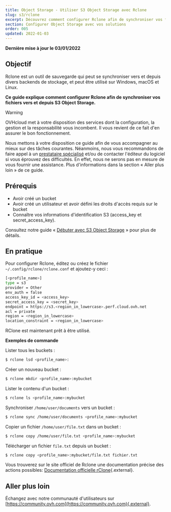 ```yaml
---
title: Object Storage - Utiliser S3 Object Storage avec Rclone
slug: s3/rclone
excerpt: Découvrez comment configurer Rclone afin de synchroniser vos fichiers vers et depuis S3 Object Storage
section: Configurer Object Storage avec vos solutions
order: 005
updated: 2022-01-03
---
```


**Dernière mise à jour le 03/01/2022**

## Objectif

Rclone est un outil de sauvegarde qui peut se synchroniser vers et depuis divers backends de stockage, et peut être utilisé sur Windows, macOS et Linux.

**Ce guide explique comment configurer Rclone afin de synchroniser vos fichiers vers et depuis S3 Object Storage.**

> [!warning]
>
> OVHcloud met à votre disposition des services dont la configuration, la gestion et la responsabilité vous incombent. Il vous revient de ce fait d'en assurer le bon fonctionnement.
>
> Nous mettons à votre disposition ce guide afin de vous accompagner au mieux sur des tâches courantes. Néanmoins, nous vous recommandons de faire appel à un [prestataire spécialisé](https://partner.ovhcloud.com/fr/) et/ou de contacter l'éditeur du logiciel si vous éprouvez des difficultés. En effet, nous ne serons pas en mesure de vous fournir une assistance. Plus d'informations dans la section « Aller plus loin » de ce guide.
>

## Prérequis

- Avoir créé un bucket
- Avoir créé un utilisateur et avoir défini les droits d'accès requis sur le bucket
- Connaître vos informations d'identification S3 (access_key et secret_access_key).

Consultez notre guide « [Débuter avec S3 Object Storage](https://docs.ovh.com/fr/storage/s3/debuter-avec-s3/) » pour plus de détails.

## En pratique

Pour configurer Rclone, éditez ou créez le fichier `~/.config/rclone/rclone.conf` et ajoutez-y ceci :

```bash
[<profile_name>]
type = s3
provider = Other
env_auth = false
access_key_id = <access_key>
secret_access_key = <secret_key>
endpoint = https://s3.<region_in_lowercase>.perf.cloud.ovh.net
acl = private
region = <region_in_lowercase>
location_constraint = <region_in_lowercase>
```

RClone est maintenant prêt à être utilisé.

**Exemples de commande**

Lister tous les buckets :

```bash
$ rclone lsd <profile_name>:
```

Créer un nouveau bucket :

```bash
$ rclone mkdir <profile_name>:mybucket
```

Lister le contenu d'un bucket :

```bash
$ rclone ls <profile_name>:mybucket
```

Synchroniser `/home/user/documents` vers un bucket :

```bash
$ rclone sync /home/user/documents <profile_name>:mybucket
```

Copier un fichier `/home/user/file.txt` dans un bucket :

```bash
$ rclone copy /home/user/file.txt <profile_name>:mybucket
```

Télécharger un fichier `file.txt` depuis un bucket :

```bash
$ rclone copy <profile_name>:mybucket/file.txt fichier.txt
```

Vous trouverez sur le site officiel de Rclone une documentation précise des actions possibles: [Documentation officielle rClone](https://rclone.org/docs/){.external}.

## Aller plus loin

Échangez avec notre communauté d'utilisateurs sur [https://community.ovh.com](https://community.ovh.com){.external}.
